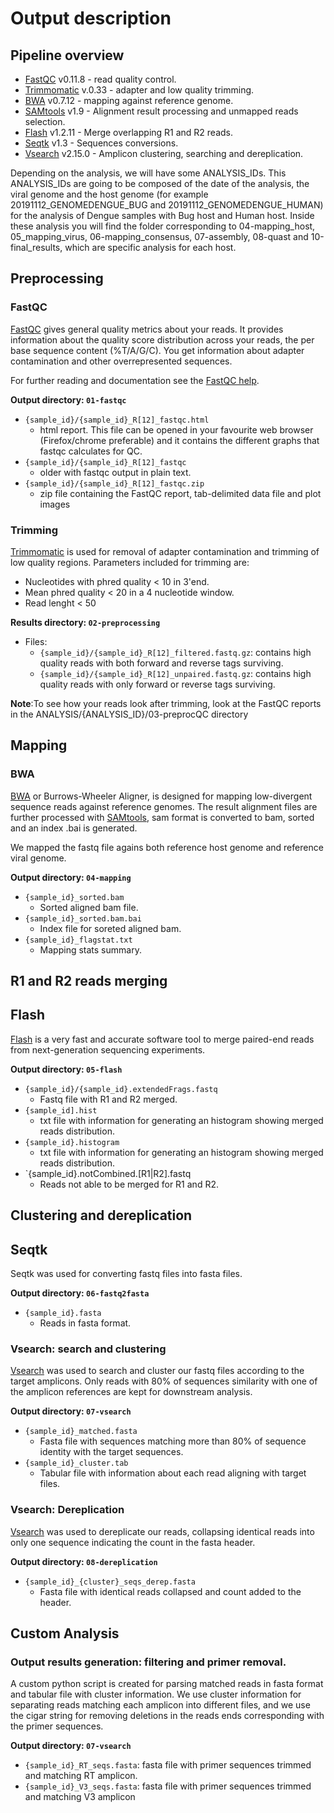 # Output description

## Pipeline overview

* [FastQC](#fastqc) v0.11.8 - read quality control.
* [Trimmomatic](#trimming) v.0.33 - adapter and low quality trimming.
* [BWA](#bwa) v0.7.12 - mapping against reference genome.
* [SAMtools](#samtools) v1.9 - Alignment result processing and unmapped reads selection.
* [Flash](#flash) v1.2.11 - Merge overlapping R1 and R2 reads. 
* [Seqtk](#seqtk) v1.3 - Sequences conversions.
* [Vsearch](#vsearch) v2.15.0 - Amplicon clustering, searching and dereplication.

Depending on the analysis, we will have some ANALYSIS_IDs. This ANALYSIS_IDs are going to be composed of the date of the analysis, the viral genome and the host genome (for example 20191112_GENOMEDENGUE_BUG and 20191112_GENOMEDENGUE_HUMAN) for the analysis of Dengue samples with Bug host and Human host. Inside these analysis you will find the folder corresponding to 04-mapping_host, 05_mapping_virus, 06-mapping_consensus, 07-assembly, 08-quast and 10-final_results, which are specific analysis for each host.

## Preprocessing
### FastQC
[FastQC](http://www.bioinformatics.babraham.ac.uk/projects/fastqc/) gives general quality metrics about your reads. It provides information about the quality score distribution across your reads, the per base sequence content (%T/A/G/C). You get information about adapter contamination and other overrepresented sequences.

For further reading and documentation see the [FastQC help](http://www.bioinformatics.babraham.ac.uk/projects/fastqc/Help/).

**Output directory: `01-fastqc`**

* `{sample_id}/{sample_id}_R[12]_fastqc.html`
  * html report. This file can be opened in your favourite web browser (Firefox/chrome preferable) and it contains the different graphs that fastqc calculates for QC.
* `{sample_id}/{sample_id}_R[12]_fastqc`
  * older with fastqc output in plain text.
* `{sample_id}/{sample_id}_R[12]_fastqc.zip`
  * zip file containing the FastQC report, tab-delimited data file and plot images

### Trimming
[Trimmomatic](http://www.usadellab.org/cms/?page=trimmomatic) is used for removal of adapter contamination and trimming of low quality regions.
Parameters included for trimming are:
-  Nucleotides with phred quality < 10 in 3'end.
-  Mean phred quality < 20 in a 4 nucleotide window.
-  Read lenght < 50

**Results directory: `02-preprocessing`**
- Files:
   - `{sample_id}/{sample_id}_R[12]_filtered.fastq.gz`: contains high quality reads with both forward and reverse tags surviving.
   - `{sample_id}/{sample_id}_R[12]_unpaired.fastq.gz`: contains high quality reads with only forward or reverse tags surviving.

 **Note**:To see how your reads look after trimming, look at the FastQC reports in the ANALYSIS/{ANALYSIS_ID}/03-preprocQC directory

## Mapping
### BWA
[BWA](http://bio-bwa.sourceforge.net/) or Burrows-Wheeler Aligner, is designed for mapping low-divergent sequence reads against reference genomes. The result alignment files are further processed with [SAMtools](http://samtools.sourceforge.net/), sam format is converted to bam, sorted and an index .bai is generated.

We mapped the fastq file agains both reference host genome and reference viral genome.

**Output directory: `04-mapping`**

* `{sample_id}_sorted.bam`
  * Sorted aligned bam file.
* `{sample_id}_sorted.bam.bai`
  * Index file for soreted aligned bam.
* `{sample_id}_flagstat.txt`
  * Mapping stats summary.

## R1 and R2 reads merging
## Flash
[Flash](https://ccb.jhu.edu/software/FLASH/#:~:text=About%20FLASH&text=FLASH%20is%20designed%20to%20merge,to%20merge%20RNA%2Dseq%20data.) is a very fast and accurate software tool to merge paired-end reads from next-generation sequencing experiments. 

**Output directory: `05-flash`**

* `{sample_id}/{sample_id}.extendedFrags.fastq`
  * Fastq file with R1 and R2 merged.
* `{sample_id].hist`
  * txt file with information for generating an histogram showing merged reads distribution.
* `{sample_id}.histogram`
  * txt file with information for generating an histogram showing merged reads distribution.
* `{sample_id}.notCombined.[R1|R2].fastq
  * Reads not able to be merged for R1 and R2.

## Clustering and dereplication

## Seqtk
Seqtk was used for converting fastq files into fasta files.

**Output directory: `06-fastq2fasta`**
* `{sample_id}.fasta`
  * Reads in fasta format.

### Vsearch: search and clustering
[Vsearch](https://github.com/torognes/vsearch) was used to search and cluster our fastq files according to the target amplicons. Only reads with 80% of sequences similarity with one of the amplicon references are kept for downstream analysis.

**Output directory: `07-vsearch`**
* `{sample_id}_matched.fasta`
  * Fasta file with sequences matching more than 80% of sequence identity with the target sequences.
* `{sample_id}_cluster.tab`
  * Tabular file with information about each read aligning with target files.

### Vsearch: Dereplication
[Vsearch](https://github.com/torognes/vsearch) was used to dereplicate our reads, collapsing identical reads into only one sequence indicating the count in the fasta header.

**Output directory: `08-dereplication`**
* `{sample_id}_{cluster}_seqs_derep.fasta`
  * Fasta file with identical reads collapsed and count added to the header.

## Custom Analysis
### Output results generation: filtering and primer removal.
A custom python script is created for parsing matched reads in fasta format and tabular file with cluster information. We use cluster information for separating reads matching each amplicon into different files, and we use the cigar string for removing deletions in the reads ends corresponding with the primer sequences.

**Output directory: `07-vsearch`**
* `{sample_id}_RT_seqs.fasta`: fasta file with primer sequences trimmed and matching RT amplicon.
* `{sample_id}_V3_seqs.fasta`: fasta file with primer sequences trimmed and matching V3 amplicon
